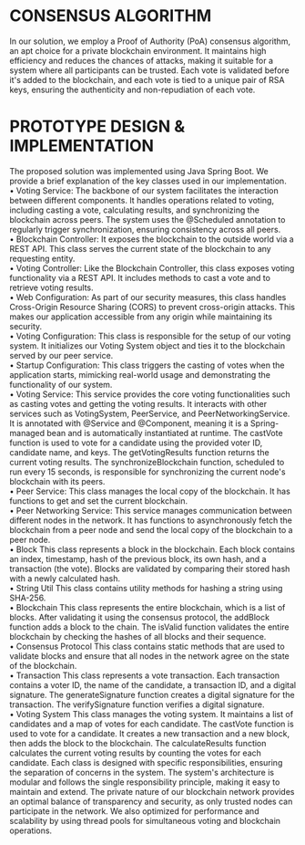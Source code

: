 # CONSENSUS ALGORITHM
In our solution, we employ a Proof of Authority (PoA) consensus algorithm, an apt choice for a private blockchain environment. It maintains high efficiency and reduces the chances of attacks, making it suitable for a system where all participants can be trusted. Each vote is validated before it's added to the blockchain, and each vote is tied to a unique pair of RSA keys, ensuring the authenticity and non-repudiation of each vote.
<br>
# PROTOTYPE DESIGN & IMPLEMENTATION
The proposed solution was implemented using Java Spring Boot. We provide a brief explanation of the key classes used in our implementation.
<br>
• Voting Service:
The backbone of our system facilitates the interaction between different components. It handles operations related to voting, including casting a vote, calculating results, and synchronizing the blockchain across peers. The system uses the @Scheduled annotation to regularly trigger synchronization, ensuring consistency across all peers.
<br>
• Blockchain Controller:
It exposes the blockchain to the outside world via a REST API. This class serves the current state of the blockchain to any requesting entity.
<br>
• Voting Controller:
Like the Blockchain Controller, this class exposes voting functionality via a REST API. It includes methods to cast a vote and to retrieve voting results.
<br>
• Web Configuration:
As part of our security measures, this class handles Cross-Origin Resource Sharing (CORS) to prevent cross-origin attacks. This makes our application accessible from any origin while maintaining its security.
<br>
• Voting Configuration:
This class is responsible for the setup of our voting system. It initializes our Voting System object and ties it to the blockchain served by our peer service.
<br>
• Startup Configuration:
This class triggers the casting of votes when the application starts, mimicking real-world usage and demonstrating the functionality of our system.
<br>
• Voting Service:
This service provides the core voting functionalities such as casting votes and getting the voting results. It interacts with other services such as VotingSystem, PeerService, and PeerNetworkingService. It is annotated with @Service and @Component, meaning it is a Spring-managed bean and is automatically instantiated at runtime. The castVote function is used to vote for a candidate using the provided voter ID, candidate name, and keys. The getVotingResults function returns the current voting results. The synchronizeBlockchain function, scheduled to run every 15 seconds, is responsible for synchronizing the current node's blockchain with its peers.
<br>
• Peer Service:
This class manages the local copy of the blockchain. It has functions to get and set the current blockchain.
<br>
• Peer Networking Service:
This service manages communication between different nodes in the network. It has functions to asynchronously fetch the blockchain from a peer node and send the local copy of the blockchain to a peer node.
<br>
• Block
This class represents a block in the blockchain. Each block contains an index, timestamp, hash of the previous block, its own hash, and a transaction (the vote). Blocks are validated by comparing their stored hash with a newly calculated hash.
<br>
• String Util
This class contains utility methods for hashing a string using SHA-256.
<br>
• Blockchain
This class represents the entire blockchain, which is a list of blocks. After validating it using the consensus protocol, the addBlock function adds a block to the chain. The isValid function validates the entire blockchain by checking the hashes of all blocks and their sequence.
<br>
• Consensus Protocol
This class contains static methods that are used to validate blocks and ensure that all nodes in the network agree on the state of the blockchain.
<br>
• Transaction
This class represents a vote transaction. Each transaction contains a voter ID, the name of the candidate, a transaction ID, and a digital signature. The generateSignature function creates a digital signature for the transaction. The verifySignature function verifies a digital signature.
<br>
• Voting System
This class manages the voting system. It maintains a list of candidates and a map of votes for each candidate. The castVote function is used to vote for a candidate. It creates a new transaction and a new block, then adds the block to the blockchain. The calculateResults function calculates the current voting results by counting the votes for each candidate.
Each class is designed with specific responsibilities, ensuring the separation of concerns in the system. The system's architecture is modular and follows the single responsibility principle, making it easy to maintain and extend.
The private nature of our blockchain network provides an optimal balance of transparency and security, as only trusted nodes can participate in the network. We also optimized for performance and scalability by using thread pools for simultaneous voting and blockchain operations.
